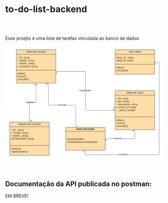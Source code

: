 # to-do-list-backend

<br>
<br>


<p>
Esse proejto é uma lista de tarefas vinculada ao banco de dados

</p>

![Diagrama do To-Do-List](./src/photo/To-Do-List%20Diagrama%20de%20Classe.png)

<br>

## Documentação da API publicada no postman:

<p> EM BREVE! </p>





